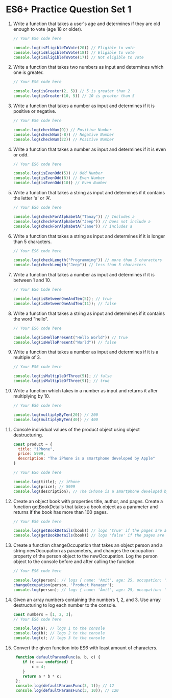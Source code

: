 # ES6+ Practice Question Set 1

1. Write a function that takes a user's age and determines if they are old enough to vote (age 18 or older).

    ```jsx
    // Your ES6 code here
    
    console.log(isEligibleToVote(20)) // Eligible to vote
    console.log(isEligibleToVote(18)) // Eligible to vote
    console.log(isEligibleToVote(17)) // Not eligible to vote
    ```

1. Write a function that takes two numbers as input and determines which one is greater.

    ```jsx
    // Your ES6 code here
    
    console.log(isGreater(2, 5)) // 5 is greater than 2
    console.log(isGreater(10, 5)) // 10 is greater than 5
    ```

2. Write a function that takes a number as input and determines if it is positive or negative.

    ```jsx
    // Your ES6 code here
    
    console.log(checkNum(9)) // Positive Number
    console.log(checkNum(-8)) // Negative Number
    console.log(checkNum(22)) // Positive Number
    ```

3. Write a function that takes a number as input and determines if it is even or odd.

    ```jsx
    // Your ES6 code here
    
    console.log(isEvenOdd(5)) // Odd Number
    console.log(isEvenOdd(8)) // Even Number
    console.log(isEvenOdd(10)) // Even Number
    ```

4. Write a function that takes a string as input and determines if it contains the letter 'a' or ‘A’.

    ```jsx
    // Your ES6 code here
    
    console.log(checkForAlphabetA("Tanay")) // Includes a 
    console.log(checkForAlphabetA("Jeep")) // Does not include a 
    console.log(checkForAlphabetA("Jane")) // Includes a 
    ```

5. Write a function that takes a string as input and determines if it is longer than 5 characters.

    ```jsx
    // Your ES6 code here
    
    console.log(checkLength("Programming")) // more than 5 characters 
    console.log(checkLength("Jeep")) // less than 5 characters 
    ```

6. Write a function that takes a number as input and determines if it is between 1 and 10.

    ```jsx
    // Your ES6 Code here
    
    console.log(isBetweenOneAndTen(5)); // true
    console.log(isBetweenOneAndTen(11)); // false
    ```

7. Write a function that takes a string as input and determines if it contains the word "hello".

    ```jsx
    // Your ES6 code here
    
    console.log(isHelloPresent("Hello World")) // true
    console.log(isHelloPresent("World")) // false
    ```

8. Write a function that takes a number as input and determines if it is a multiple of 3.

    ```jsx
    // Your ES6 code here
    
    console.log(isMultipleOfThree(5)); // false
    console.log(isMultipleOfThree(9)); // true
    ```

9. Write a function which takes in a number as input and returns it after multiplying by 10.

    ```jsx
    // Your ES6 code here
    
    console.log(multiplyByTen(20)) // 200
    console.log(multiplyByTen(40)) // 400
    ```

10. Console individual values of the product object using object destructuring.

    ```jsx
    const product = {
      title: "iPhone",
      price: 5999,
      description: "The iPhone is a smartphone developed by Apple"
    }
    
    // Your ES6 code here
    
    console.log(title); // iPhone
    console.log(price); // 5999
    console.log(description); // The iPhone is a smartphone developed by Apple
    ```

1. Create an object book with properties title, author, and pages. Create a function getBookDetails that takes a book object as a parameter and returns if the book has more than 100 pages.

    ```jsx
    // Your ES6 code here
    
    console.log(getBookDetails(book)) // logs 'true' if the pages are above 100
    console.log(getBookDetails(book)) // logs 'false' if the pages are 100 or below
    ```

2. Create a function changeOccupation that takes an object person and a string newOccupation as parameters, and changes the occupation property of the person object to the newOccupation. Log the person object to the console before and after calling the function.

    ```jsx
    // Your ES6 code here
    
    console.log(person); // logs { name: 'Amit', age: 25, occupation: 'Software Engineer' } to the console
    changeOccupation(person, 'Product Manager');
    console.log(person); // logs { name: 'Amit', age: 25, occupation: 'Product Manager' } to the console
    ```

3. Given an array numbers containing the numbers 1, 2, and 3. Use array destructuring to log each number to the console.

    ```jsx
    const numbers = [1, 2, 3];
    // Your ES6 code here
    
    console.log(a); // logs 1 to the console
    console.log(b); // logs 2 to the console
    console.log(c); // logs 3 to the console
    ```

4. Convert the given function into ES6 with least amount of characters.

    ```jsx
     function defaultParamsFunc(a, b, c) {
        if (c === undefined) {
            c = 4;
        }
        return a * b * c;
     };
     console.log(defaultParamsFunc(3, 1)); // 12
     console.log(defaultParamsFunc(3, 10)); // 120
    ```
